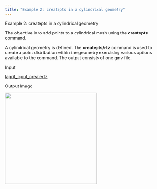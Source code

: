```yaml
---
title: "Example 2: createpts in a cylindrical geometry"
---
```


 Example 2: createpts in a cylindrical geometry

  The objective is to add points to a cylindrical mesh using the
  **createpts** command.
 
  A cylindrical geometry is defined. The **createpts/rtz** command is
  used to create a point distribution within the geometry exercising
  various options available to the command. The output consists of one
  gmv file.

 Input

  [lagrit_input_creatertz](input/lagrit_input_creatertz.txt)

 Output Image

<img  width="300" src="https://lanl.github.io/LaGriT/assets/images/image2tn.gif"> 
